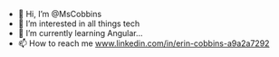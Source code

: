 - 👋 Hi, I’m @MsCobbins
- 👀 I’m interested in all things tech
- 🌱 I’m currently learning Angular...
- 📫 How to reach me www.linkedin.com/in/erin-cobbins-a9a2a7292
